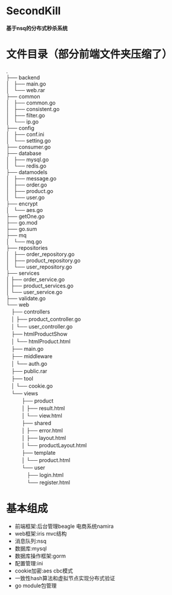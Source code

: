 # SecondKill
**基于nsq的分布式秒杀系统**
# 文件目录（部分前端文件夹压缩了）
.<br>
├── backend<br>
│   ├── main.go<br>
│   └── web.rar<br>
├── common<br>
│   ├── common.go<br>
│   ├── consistent.go<br>
│   ├── filter.go<br>
│   └── ip.go<br>
├── config<br>
│   ├── conf.ini<br>
│   └── setting.go<br>
├── consumer.go<br>
├── database<br>
│   ├── mysql.go<br>
│   └── redis.go<br>
├── datamodels<br>
│   ├── message.go<br>
│   ├── order.go<br>
│   ├── product.go<br>
│   └── user.go<br>
├── encrypt<br>
│   └── aes.go<br>
├── getOne.go<br>
├── go.mod<br>
├── go.sum<br>
├── mq<br>
│   └── mq.go<br>
├── repositories<br>
│   ├── order_repository.go<br>
│   ├── product_repository.go<br>
│   └── user_repository.go<br>
├── services<br>
│     ├── order_service.go<br>
│     ├── product_services.go<br>
│     └── user_service.go<br>
├── validate.go<br>
└── web<br>
　├── controllers<br>
　│    ├── product_controller.go<br>
　│    └── user_controller.go<br>
　├── htmlProductShow<br>
　│    └── htmlProduct.html<br>
　├── main.go<br>
　├── middleware<br>
　│    └── auth.go<br>
　├── public.rar<br>
　├── tool<br>
　│    └── cookie.go<br>
　└── views<br>
　　　├── product<br>
　　　│    ├── result.html<br>
　　　│    └── view.html<br>
　　　├── shared<br>
　　　│    ├── error.html<br>
　　　│    ├── layout.html<br>
　　　│    └── productLayout.html<br>
　　　├── template<br>
　　　│    └── product.html<br>
　　　└── user<br>
　　　　├── login.html<br>
　　　　└── register.html<br>
# 基本组成
* 前端框架:后台管理beagle 电商系统namira
* web框架:iris mvc结构
* 消息队列:nsq
* 数据库:mysql
* 数据库操作框架:gorm
* 配置管理:ini
* cookie加密:aes cbc模式
* 一致性hash算法和虚拟节点实现分布式验证
* go module包管理
